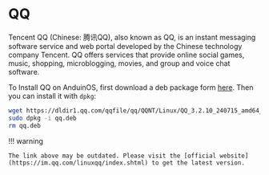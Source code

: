# QQ

Tencent QQ (Chinese: 腾讯QQ), also known as QQ, is an instant messaging software service and web portal developed by the Chinese technology company Tencent. QQ offers services that provide online social games, music, shopping, microblogging, movies, and group and voice chat software.

To Install QQ on AnduinOS, first download a deb package form [here](https://im.qq.com/linuxqq/index.shtml). Then you can install it with `dpkg`:

<!-- The link needs to be updated regularly. -->

```bash
wget https://dldir1.qq.com/qqfile/qq/QQNT/Linux/QQ_3.2.10_240715_amd64_01.deb -O qq.deb
sudo dpkg -i qq.deb
rm qq.deb
```

!!! warning

    The link above may be outdated. Please visit the [official website](https://im.qq.com/linuxqq/index.shtml) to get the latest version.
